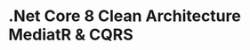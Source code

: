 # .Net Core 8 Clean Architecture MediatR & CQRS

[Infrastructure Project]: [https://stackoverflow.com](https://github.com/muratilgun/Core.Packages)https://github.com/muratilgun/Core.Packages
